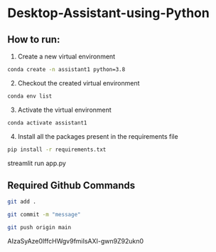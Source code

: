 # Desktop-Assistant-using-Python

## How to run:

1. Create a new virtual environment

```bash
conda create -n assistant1 python=3.8

```

2. Checkout the created virtual environment

```bash
conda env list

```

3. Activate the virtual environment

```bash
conda activate assistant1 

```

4. Install all the packages present in the requirements file


```bash
pip install -r requirements.txt

```
streamlit run app.py

## Required Github Commands

```bash
git add .

git commit -m "message"

git push origin main
```



AIzaSyAze0IffcHWgv9fmiIsAXI-gwn9Z92ukn0
